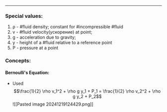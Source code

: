 ***
### Special values:
1. ρ - #fluid density; constant for #incompressible #fluid 
2. v - #fluid velocity(ускорение) at point;
3. g - acceleration due to gravity;
4. y - height of a #fluid relative to a reference point
5. P - pressure at a point 
### Concepts:

#### Bernoulli's Equation:
- Used $$\frac{1}{2} \rho v_1^2 + \rho g y_1 + P_1 = \frac{1}{2} \rho v_2^2 + \rho g y_2 + P_2$$
![[Pasted image 20241219124429.png]]